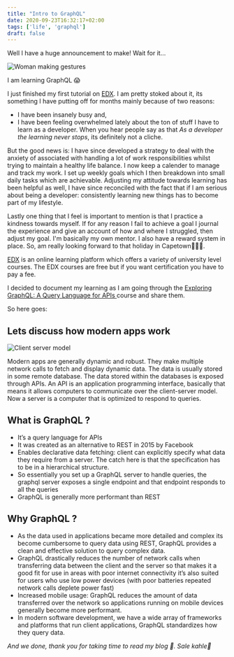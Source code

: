 ```yaml
---
title: "Intro to GraphQL"
date: 2020-09-23T16:32:17+02:00
tags: ['life', 'graphql']
draft: false
---
```


Well I have a huge announcement to make!
Wait for it...

<img src="https://media.giphy.com/media/xUA7b7pLM4w1edn0yI/giphy.gif" alt="Woman making gestures">

I am learning GraphQL 😱

I just finished my first tutorial on <a href= "" class="article-link">EDX</a>. I am pretty stoked about it, its something I have putting off for months mainly because of two reasons:
- I have been insanely busy and,
- I have been feeling overwhelmed lately about the ton of stuff I have to learn as a developer. When you hear people say as that _As a developer the learning never stops_, its definitely not a cliche.

 But the good news is: I have since developed a strategy to deal with the anxiety of associated with handling a lot of work responsibilities whilst trying to maintain a healthy life balance. I now keep a calender to manage and track my work. I set up weekly goals which I then breakdown into small daily tasks which are achievable. Adjusting my attitude towards learning has been helpful as well, I have since reconciled with the fact that if I am serious about being a developer: consistently learning new things has to become part of my lifestyle. 
 
 Lastly one thing that I feel is important to mention is that I practice a kindness towards myself. If for any reason I fail to achieve a goal I journal the experience and give an account of how and where I struggled, then adjust my goal. I'm basically my own mentor. I also have a reward system in place. So, am really looking forward to that holiday in Capetown🧳🐳👙.



 <a href= "https://www.edx.org/" class="article-link">EDX</a> is an online learning platform which offers a variety of university level courses. The EDX courses are free but if you want certification you have to pay a fee.

I decided to document my learning as I am going through the <a href="https://courses.edx.org/courses/course-v1:LinuxFoundationX+LFS141x+3T2019/course/" class="article-link"> Exploring GraphQL: A Query Language for APIs
</a> course and share them.

 So here goes:
 
 ## Lets discuss how modern apps work

 <img  src="https://res.cloudinary.com/di70zcupa/image/upload/v1600877965/client-server_bpqr51.png" alt="Client server model">


 Modern apps are generally dynamic and robust. They make multiple network calls to fetch and display dynamic data. The data is usually stored in some remote database. The data stored within the databases is exposed through APIs. An API is an application programming interface, basically that means it allows computers to communicate over the client-server model. Now a server is a computer that is optimized to respond to queries.

 ## What is GraphQL ?

- It’s a query language for APIs
- It was created as an alternative to REST in 2015 by Facebook
- Enables declarative data fetching: client can explicitly specify what data they require from a server. The catch here is that the specification has to be in a hierarchical structure.
- So essentially you set up a GraphQL server to handle queries, the graphql server exposes a single endpoint and that endpoint responds to all the queries
- GraphQL is generally more performant than  REST


 ## Why GraphQL ?

- As the data used in applications became more detailed and complex its become cumbersome to query data using REST, GraphQL provides a clean and effective solution to query complex data. 
- GraphQL drastically reduces the number of network calls when transferring data between the client and the server so that makes it a good fit for use in areas with poor internet connectivity it’s also suited for users who use low power devices (with poor batteries repeated network calls deplete power fast)
- Increased mobile usage: GraphQL reduces the amount of data transferred over the network so applications running on mobile devices generally become more performant.
- In modern software development, we have a wide array of frameworks and platforms that run client applications, GraphQL standardizes how they query data.

_And we done, thank you for taking time to read my blog 🦥._
_Sale kahle👋_




